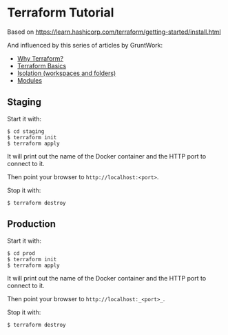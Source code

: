 # Terraform Tutorial

Based on https://learn.hashicorp.com/terraform/getting-started/install.html

And influenced by this series of articles by GruntWork:

- [Why Terraform?](https://blog.gruntwork.io/why-we-use-terraform-and-not-chef-puppet-ansible-saltstack-or-cloudformation-7989dad2865c)
- [Terraform Basics](https://blog.gruntwork.io/an-introduction-to-terraform-f17df9c6d180)
- [Isolation (workspaces and folders)](https://blog.gruntwork.io/how-to-manage-terraform-state-28f5697e68fa)
- [Modules](https://blog.gruntwork.io/how-to-create-reusable-infrastructure-with-terraform-modules-25526d65f73d)

## Staging

Start it with:

    $ cd staging
    $ terraform init
    $ terraform apply

It will print out the name of the Docker container and the HTTP port to connect
to it.

Then point your browser to `http://localhost:<port>`.

Stop it with:

    $ terraform destroy

## Production

Start it with:

    $ cd prod
    $ terraform init
    $ terraform apply

It will print out the name of the Docker container and the HTTP port to connect
to it.

Then point your browser to `http://localhost:_<port>_`.

Stop it with:

    $ terraform destroy
